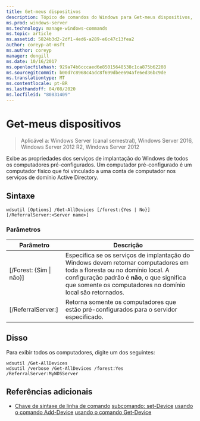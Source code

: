 ```yaml
---
title: Get-meus dispositivos
description: Tópico de comandos do Windows para Get-meus dispositivos, que exibe as propriedades dos serviços de implantação do Windows de todos os computadores pré-configurados.
ms.prod: windows-server
ms.technology: manage-windows-commands
ms.topic: article
ms.assetid: 5824b3d2-2df1-4ed6-a289-e6c47c13fea2
author: coreyp-at-msft
ms.author: coreyp
manager: dongill
ms.date: 10/16/2017
ms.openlocfilehash: 929a74b6cccaed6e85015648538c1ca875b62208
ms.sourcegitcommit: b00d7c8968c4adc8f699dbee694afe6ed36bc9de
ms.translationtype: MT
ms.contentlocale: pt-BR
ms.lasthandoff: 04/08/2020
ms.locfileid: "80831409"
---
```

# <a name="get-alldevices"></a>Get-meus dispositivos

>Aplicável a: Windows Server (canal semestral), Windows Server 2016, Windows Server 2012 R2, Windows Server 2012

Exibe as propriedades dos serviços de implantação do Windows de todos os computadores pré-configurados. Um computador pré-configurado é um computador físico que foi vinculado a uma conta de computador nos serviços de domínio Active Directory.

## <a name="syntax"></a>Sintaxe
```
wdsutil [Options] /Get-AllDevices [/forest:{Yes | No}] [/ReferralServer:<Server name>]
```
### <a name="parameters"></a>Parâmetros
|Parâmetro|Descrição|
|-------|--------|
|[/Forest: {Sim &#124; não}]|Especifica se os serviços de implantação do Windows devem retornar computadores em toda a floresta ou no domínio local. A configuração padrão é **não**, o que significa que somente os computadores no domínio local são retornados.|
|[/ReferralServer:<Server name>]|Retorna somente os computadores que estão pré-configurados para o servidor especificado.|
## <a name="examples"></a><a name=BKMK_examples></a>Disso
Para exibir todos os computadores, digite um dos seguintes:
```
wdsutil /Get-AllDevices
wdsutil /verbose /Get-AllDevices /forest:Yes /ReferralServer:MyWDSServer
```
## <a name="additional-references"></a>Referências adicionais
- [Chave de sintaxe de linha de comando](command-line-syntax-key.md)
[subcomando: set-Device](subcommand-set-device.md)
[usando o comando Add-Device](using-the-add-device-command.md)
[usando o comando Get-Device](using-the-get-device-command.md)
